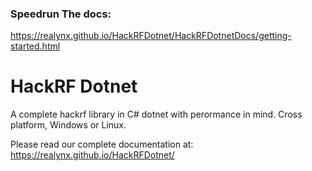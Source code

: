 ### Speedrun The docs:  
https://realynx.github.io/HackRFDotnet/HackRFDotnetDocs/getting-started.html

# HackRF Dotnet
A complete hackrf library in C# dotnet with perormance in mind.
Cross platform, Windows or Linux.

Please read our complete documentation at:  
https://realynx.github.io/HackRFDotnet/